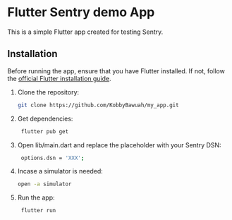 # Flutter Sentry demo App

This is a simple Flutter app created for testing Sentry. 

## Installation

Before running the app, ensure that you have Flutter installed. If not, follow the [official Flutter installation guide](https://flutter.dev/docs/get-started/install).

1. Clone the repository:

   ```bash
   git clone https://github.com/KobbyBawuah/my_app.git
   ```

2. Get dependencies:

   ```bash
    flutter pub get
   ```

3. Open lib/main.dart and replace the placeholder with your Sentry DSN:

   ```bash
    options.dsn = 'XXX';
   ```

4. Incase a simulator is needed:

    ```bash
    open -a simulator
   ```

4. Run the app:
   ```bash
    flutter run
   ```

